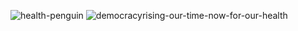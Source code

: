 

![health-penguin](https://github.com/user-attachments/assets/4b915e59-2cf6-463b-b7ce-cc17c999fc1e)
![democracyrising-our-time-now-for-our-health](https://github.com/user-attachments/assets/a7c53ca8-68af-4e05-b781-87b54d2216ca)
